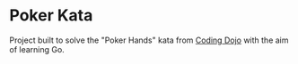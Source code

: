 <h1>Poker Kata</h1>
<p>
  Project built to solve the "Poker Hands" kata from <a href="http://codingdojo.org/kata/PokerHands/">Coding Dojo</a> with the aim of learning Go.
</p>
